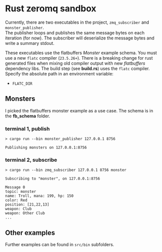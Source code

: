 # Rust zeromq sandbox

Currently, there are two executables in the project, `zmq_subscriber` and `monster_publisher`.  
The publisher loops and publishes the same message bytes on each iteration (for now). The subscriber
will deserialize the message bytes and write a summary stdout.

These executables use the flatbuffers *Monster* example schema.  You must use a new `flatc` compiler (`23.5.26+`). 
There is a breaking change for rust generated files when mixing old compiler output with new
_flatbuffers_ dependency libs. The build step (see **build.rs**) uses the `flatc` compiler. Specify the
absolute path in an environment variable:
 - `FLATC_DIR`

## Monsters
I picked the flatbuffers monster example as a use case.  The schema is in the **fb_schema** folder. 

### terminal 1, publish

```console
> cargo run --bin monster_publisher 127.0.0.1 8756

Publishing monsters on 127.0.0.1:8756

```

### terminal 2, subscribe

```console
> cargo run --bin zmq_subscriber 127.0.0.1 8756 monster

Subscribing to "monster", on 127.0.0.1:8756

Message 0
topic: monster
name: Troll, mana: 199, hp: 150
color: Red
position: [21,22,13]
weapon: Club
weapon: Other Club
...
```

## Other examples
Further examples can be found in `src/bin` subfolders. 